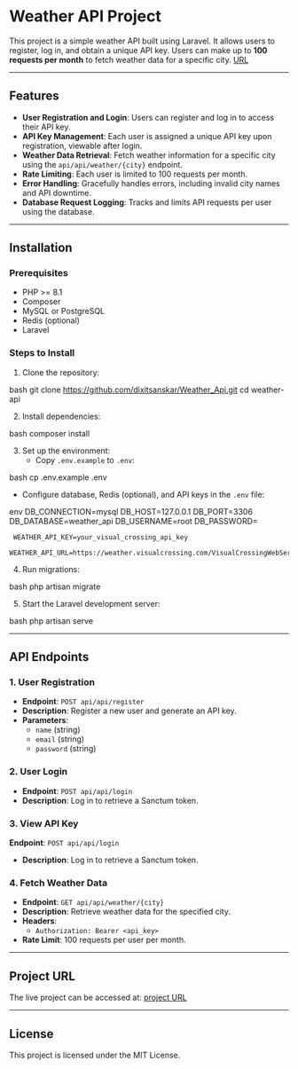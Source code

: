
# Weather API Project

This project is a simple weather API built using Laravel. It allows users to register, log in, and obtain a unique API key. Users can make up to **100 requests per month** to fetch weather data for a specific city. [URL](https://roadmap.sh/projects/weather-api-wrapper-service)

---

## Features
- **User Registration and Login**: Users can register and log in to access their API key.
- **API Key Management**: Each user is assigned a unique API key upon registration, viewable after login.
- **Weather Data Retrieval**: Fetch weather information for a specific city using the `api/api/weather/{city}` endpoint.
- **Rate Limiting**: Each user is limited to 100 requests per month.
- **Error Handling**: Gracefully handles errors, including invalid city names and API downtime.
- **Database Request Logging**: Tracks and limits API requests per user using the database.

---

## Installation

### Prerequisites
- PHP >= 8.1
- Composer
- MySQL or PostgreSQL
- Redis (optional)
- Laravel

### Steps to Install
1. Clone the repository:
   
bash
   git clone https://github.com/dixitsanskar/Weather_Api.git
   cd weather-api
  

2. Install dependencies:
   
bash
   composer install
  

3. Set up the environment:
   - Copy `.env.example` to `.env`:
     
bash
     cp .env.example .env
    
   - Configure database, Redis (optional), and API keys in the `.env` file:
     
env
     DB_CONNECTION=mysql
     DB_HOST=127.0.0.1
     DB_PORT=3306
     DB_DATABASE=weather_api
     DB_USERNAME=root
     DB_PASSWORD=

     WEATHER_API_KEY=your_visual_crossing_api_key
     WEATHER_API_URL=https://weather.visualcrossing.com/VisualCrossingWebServices/rest/services/timeline/
    

4. Run migrations:
   
bash
   php artisan migrate
  

5. Start the Laravel development server:
   
bash
   php artisan serve
  

---

## API Endpoints

### 1. User Registration
- **Endpoint**: `POST api/api/register`
- **Description**: Register a new user and generate an API key.
- **Parameters**:
  - `name` (string)
  - `email` (string)
  - `password` (string)

### 2. User Login
- **Endpoint**: `POST api/api/login`
- **Description**: Log in to retrieve a Sanctum token.

### 3. View API Key
**Endpoint**: `POST api/api/login`
- **Description**: Log in to retrieve a Sanctum token.

### 4. Fetch Weather Data
- **Endpoint**: `GET api/api/weather/{city}`
- **Description**: Retrieve weather data for the specified city.
- **Headers**:
  - `Authorization: Bearer <api_key>`
- **Rate Limit**: 100 requests per user per month.

---

## Project URL
The live project can be accessed at: [project URL](https://weather-api-omega-eight.vercel.app/)


---


## License
This project is licensed under the MIT License.


